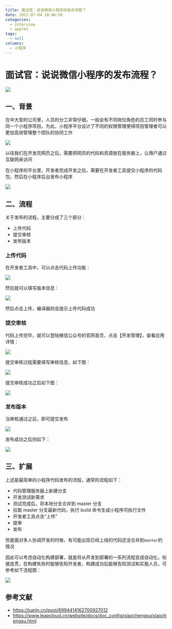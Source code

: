 ```yaml
---
title: 面试官：说说微信小程序的发布流程？
date: 2022-07-04 10:46:56
categories: 
  - interview
  - applet
tags: 
  - null
columns: 
  - 小程序
---
```

# 面试官：说说微信小程序的发布流程？

 ![](https://static.vue-js.com/d5cccdf0-3652-11ec-8e64-91fdec0f05a1.png)

## 一、背景

在中大型的公司里，人员的分工非常仔细，一般会有不同岗位角色的员工同时参与同一个小程序项目。为此，小程序平台设计了不同的权限管理使得项目管理者可以更加高效管理整个团队的协同工作

 ![](https://static.vue-js.com/e76aff50-3652-11ec-8e64-91fdec0f05a1.png)

以往我们在开发完网页之后，需要把网页的代码和资源放在服务器上，让用户通过互联网来访问

在小程序的平台里，开发者完成开发之后，需要在开发者工具提交小程序的代码包，然后在小程序后台发布小程序

 ![](https://static.vue-js.com/fe5da190-3652-11ec-8e64-91fdec0f05a1.png)

## 二、流程

关于发布的流程，主要分成了三个部分：

- 上传代码
- 提交审核
- 发布版本

### 上传代码

在开发者工具中，可以点击代码上传功能：

 ![](https://static.vue-js.com/08f19bc0-3653-11ec-a752-75723a64e8f5.png)

然后就可以填写版本信息：

 ![](https://static.vue-js.com/1d02c8f0-3653-11ec-a752-75723a64e8f5.png)

然后点击上传，编译器则会提示上传代码成功

### 提交审核

代码上传完毕，就可以登陆微信公众号的官网首页，点击【开发管理】，查看应用详情：

 ![](https://static.vue-js.com/281038e0-3653-11ec-8e64-91fdec0f05a1.png)

提交审核过程需要填写审核信息，如下图：

 ![](https://static.vue-js.com/33d97ec0-3653-11ec-a752-75723a64e8f5.png)

提交审核成功之后如下图：

 ![](https://static.vue-js.com/3e4c3550-3653-11ec-a752-75723a64e8f5.png)

### 发布版本

当审核通过之后，即可提交发布

 ![](https://static.vue-js.com/495140d0-3653-11ec-8e64-91fdec0f05a1.png)

发布成功之后则如下：

 ![](https://static.vue-js.com/5293b4c0-3653-11ec-8e64-91fdec0f05a1.png)

## 三、扩展

上述是最简单的小程序代码发布的流程，通常的流程如下：

- 代码管理服务器上新建分支
- 开发测试新需求
- 测试完成后，将本地分支合并到 master 分支
- 拉取 master 分支最新代码，执行 build 命令生成小程序可执行文件
- 开发者工具点击“上传”
- 提审
- 发布

但是面对多人协调开发的时候，有可能出现已经上线的代码还没合并到`master`的情况

因此可以考虑自动化构建部署，就是将从开发到部署的一系列流程变成自动化，衔接连贯，在构建失败时能够告知开发者，构建成功后能够告知测试和实施人员，可参考如下流程图：

 ![](https://static.vue-js.com/602d9bf0-3653-11ec-a752-75723a64e8f5.png)

## 参考文献

- <https://juejin.cn/post/6994414162700927012>
- <https://www.leapcloud.cn/website/docs/doc_config/xiaochengxu/xiaochengxu.html>
